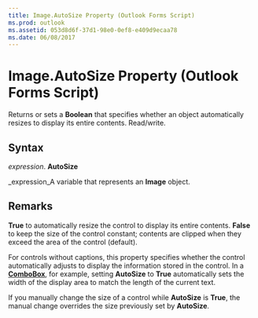 ```yaml
---
title: Image.AutoSize Property (Outlook Forms Script)
ms.prod: outlook
ms.assetid: 053d8d6f-37d1-98e0-0ef8-e409d9ecaa78
ms.date: 06/08/2017
---
```



# Image.AutoSize Property (Outlook Forms Script)

Returns or sets a **Boolean** that specifies whether an object automatically resizes to display its entire contents. Read/write.


## Syntax

 _expression_. **AutoSize**

 _expression_A variable that represents an **Image** object.


## Remarks

 **True** to automatically resize the control to display its entire contents. **False** to keep the size of the control constant; contents are clipped when they exceed the area of the control (default).

For controls without captions, this property specifies whether the control automatically adjusts to display the information stored in the control. In a **[ComboBox](combobox-object-outlook-forms-script.md)**, for example, setting **AutoSize** to **True** automatically sets the width of the display area to match the length of the current text.

If you manually change the size of a control while **AutoSize** is **True**, the manual change overrides the size previously set by **AutoSize**.


